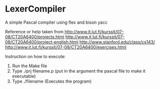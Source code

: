 # LexerCompiler
 A simple Pascal compiler using flex and bison yacc

Reference or help taken from 
http://www.it.lut.fi/kurssit/07-08/CT20A6400/projects.html
http://www.it.lut.fi/kurssit/07-08/CT20A6400/project-english.html
http://www.stanford.edu/class/cs143/
http://www.it.lut.fi/kurssit/07-08/CT20A6400/exercises.html

 
Instruction on how to execute:

1. Run the Make file
2. Type ./prj filename.p  (put in the argument the pascal file to make it executable)
3. Type ./filename        (Executes the program)


